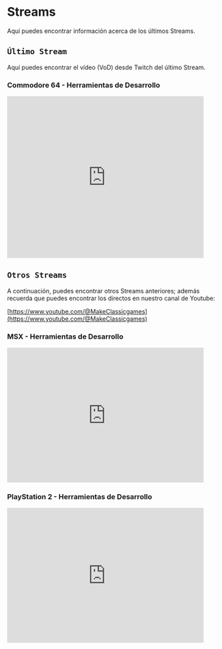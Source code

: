 # Streams

Aquí puedes encontrar información acerca de los últimos Streams.

## ```Último Stream```

Aquí puedes encontrar el vídeo (VoD) desde Twitch del último Stream.

### Commodore 64 - Herramientas de Desarrollo

<iframe src="https://player.twitch.tv/?video=2434389281&parent=makeclassicgames.dev" frameborder="0" allowfullscreen="true" scrolling="no" height="378" width="460"></iframe>

<p></p>

## ```Otros Streams```

A continuación, puedes encontrar otros Streams anteriores; además recuerda que puedes encontrar los directos en nuestro canal de Youtube:

[https://www.youtube.com/@MakeClassicgames](https://www.youtube.com/@MakeClassicgames)

<p></p>

### MSX - Herramientas de Desarrollo

<iframe width="460" height="315" src="https://www.youtube.com/embed/LWmvlRFhQQU?si=PeKtX8sdM_YWOQo2" title="YouTube video player" frameborder="0" allow="accelerometer; autoplay; clipboard-write; encrypted-media; gyroscope; picture-in-picture; web-share" referrerpolicy="strict-origin-when-cross-origin" allowfullscreen></iframe>

### PlayStation 2 - Herramientas de Desarrollo

<iframe width="460" height="315" src="https://www.youtube.com/embed/ifsoXS7o_VM?si=O-ssgjh5YJYYjGge" title="YouTube video player" frameborder="0" allow="accelerometer; autoplay; clipboard-write; encrypted-media; gyroscope; picture-in-picture; web-share" referrerpolicy="strict-origin-when-cross-origin" allowfullscreen></iframe>